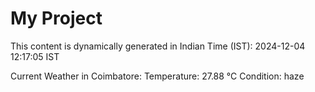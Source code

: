 # My Project

This content is dynamically generated in Indian Time (IST): 2024-12-04 12:17:05 IST


Current Weather in Coimbatore:
Temperature: 27.88 °C
Condition: haze
